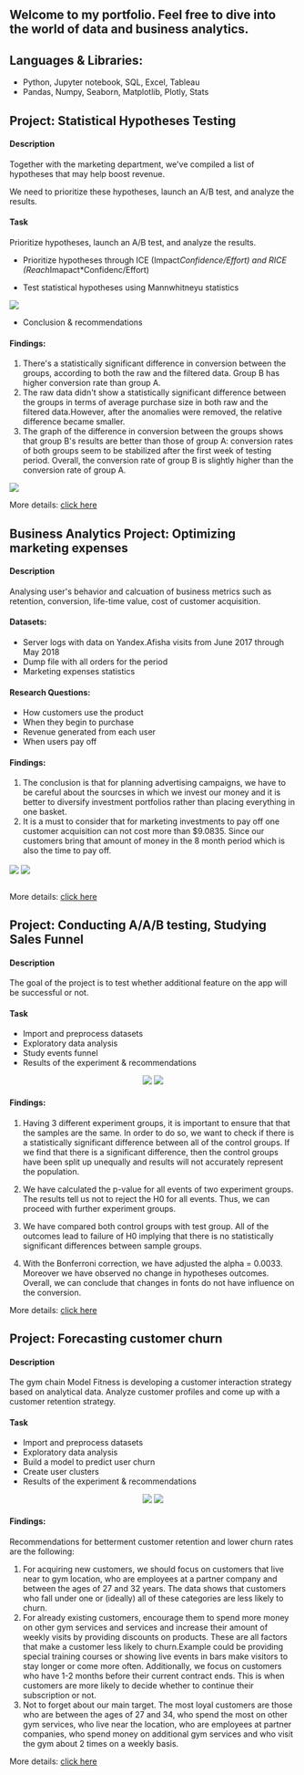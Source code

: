 ## Welcome to my portfolio. Feel free to dive into the world of data and business analytics.

## **Languages & Libraries:**  

 - Python, Jupyter notebook, SQL, Excel, Tableau
 - Pandas, Numpy, Seaborn, Matplotlib, Plotly, Stats
 


## **Project: Statistical Hypotheses Testing**
#### **Description**  

Together with the marketing department, we've compiled a list of hypotheses that may help boost revenue.  

We need to prioritize these hypotheses, launch an A/B test, and analyze the results.<br>

#### **Task**  

Prioritize hypotheses, launch an A/B test, and analyze the results.  


 - Prioritize hypotheses through ICE (Impact*Confidence/Effort) and RICE (Reach*Imapact*Confidenc/Effort)  

 - Test statistical hypotheses using Mannwhitneyu statistics  

 <img src='AB_statistical_hypotheses_testing/images/hypothesis.jpeg' align='center'>  

 - Conclusion & recommendations


#### **Findings:**
1. There's a statistically significant difference in conversion between the groups, according to both the raw and the filtered data. Group B has higher conversion rate than group A.
2. The raw data didn't show a statistically significant difference between the groups in terms of average purchase size in both raw and the filtered data.However, after the anomalies were removed, the relative difference became smaller.
3. The graph of the difference in conversion between the groups shows that group B's results are better than those of group A: conversion rates of both groups seem to be stabilized after the first week of testing period. Overall, the conversion rate of group B is slightly higher than the conversion rate of group A.

<img src='images/conversion.jpeg' align='center'>

More details: [click here](./AB_statistical_hypotheses_testing) <br>


## **Business Analytics Project:** **Optimizing marketing expenses**
#### **Description**
Analysing user's behavior and calcuation of business metrics such as retention, conversion, life-time value, cost of customer acquisition.
#### **Datasets:**
 - Server logs with data on Yandex.Afisha visits from June 2017 through May 2018  
 - Dump file with all orders for the period  
 - Marketing expenses statistics  

#### **Research Questions:**
 - How customers use the product  
 - When they begin to purchase  
 - Revenue generated from each user  
 - When users pay off  

#### **Findings:**
 1. The conclusion is that for planning advertising campaigns, we have to be careful about the sourcses in which we invest our money and it is better to diversify investment portfolios rather than placing everything in one basket.
 2. It is a must to consider that for marketing investments to pay off one customer acquisition can not cost more than $9.0835. Since our customers bring that amount of money in the 8 month period which is also the time to pay off.  
 <img src='images/device.jpeg' align='center'>
<img src='images/avg.jpeg' align='center'> <br> </br>

  More details: [click here](./Business_analytics)


## **Project: Conducting A/A/B testing, Studying Sales Funnel**
#### **Description**  

The goal of the project is to test whether additional feature on the app will be successful or not.  

#### **Task**  

 - Import and preprocess datasets
 - Exploratory data analysis
 - Study events funnel
 - Results of the experiment & recommendations

<p align='center'>
<img src='images/users.jpeg'>
<img src='images/funnel.jpeg'>
</p>

#### **Findings:**  


1. Having 3 different experiment groups, it is important to ensure that that the samples are the same. In order to do so, we want to check if there is a statistically significant difference between all of the control groups. If we find that there is a significant difference, then the control groups have been split up unequally and results will not accurately represent the population.  

2. We have calculated the p-value for all events of two experiment groups. The results tell us not to reject the H0 for all events. Thus, we can proceed with further experiment groups.  

3. We have compared both control groups with test group. All of the outcomes lead to failure of H0 implying that there is no statistically significant differences between sample groups.  

4. With the Bonferroni correction, we have adjusted the alpha = 0.0033. Moreover we have observed no change in hypotheses outcomes. Overall, we can conclude that changes in fonts do not have influence on the conversion.  

More details: [click here](./AAB_testing_user_behavior) 


## **Project: Forecasting customer churn**
#### **Description**  

The gym chain Model Fitness is developing a customer interaction strategy based on analytical data. Analyze customer profiles and come up with a customer retention strategy.

#### **Task**  

 - Import and preprocess datasets
 - Exploratory data analysis
 - Build a model to predict user churn
 - Create user clusters
 - Results of the experiment & recommendations

<p align='center'>
<img src='images/corr.jpeg'>
<img src='images/cluster.jpeg'>
</p>

#### **Findings:**  

Recommendations for betterment customer retention and lower churn rates are the following:
 1. For acquiring new customers, we should focus on customers that live near to gym location, who are employees at a partner company and between the ages of 27 and 32 years. The data shows that customers who fall under one or (ideally) all of these categories are less likely to churn.
 2. For already existing customers, encourage them to spend more money on other gym services  and services and increase their amount of weekly visits by providing discounts on products. These are all factors that make a customer less likely to churn.Example could be providing special training courses or showing live events in bars make visitors to stay longer or come more often. Additionally, we focus on customers who have 1-2 months before their current contract ends. This is when customers are more likely to decide whether to continue their subscription or not. 
 3. Not to forget about our main target. The most loyal customers are those who are between the ages of 27 and 34, who spend the most on other gym services, who live near the location, who are employees at partner companies, who spend money on additional gym services and who visit the gym about 2 times on a weekly basis. 

More details: [click here](./Forecasting_customer_churn) 

